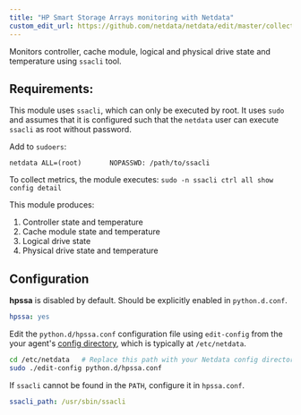 ```yaml
---
title: "HP Smart Storage Arrays monitoring with Netdata"
custom_edit_url: https://github.com/netdata/netdata/edit/master/collectors/python.d.plugin/hpssa/README.md
---
```




Monitors controller, cache module, logical and physical drive state and temperature using `ssacli` tool.

## Requirements:

This module uses `ssacli`, which can only be executed by root. It uses
`sudo` and assumes that it is configured such that the `netdata` user can
execute `ssacli` as root without password.

Add to `sudoers`:

```
netdata ALL=(root)       NOPASSWD: /path/to/ssacli
```

To collect metrics, the module executes: `sudo -n ssacli ctrl all show config detail`

This module produces:

1.  Controller state and temperature
2.  Cache module state and temperature
3.  Logical drive state
4.  Physical drive state and temperature


## Configuration

**hpssa** is disabled by default. Should be explicitly enabled in `python.d.conf`.

```yaml
hpssa: yes
```

Edit the `python.d/hpssa.conf` configuration file using `edit-config` from the your agent's [config
directory](/docs/step-by-step/step-04.md#find-your-netdataconf-file), which is typically at `/etc/netdata`.

```bash
cd /etc/netdata   # Replace this path with your Netdata config directory, if different
sudo ./edit-config python.d/hpssa.conf
```

If `ssacli` cannot be found in the `PATH`, configure it in `hpssa.conf`.

```yaml
ssacli_path: /usr/sbin/ssacli
```
